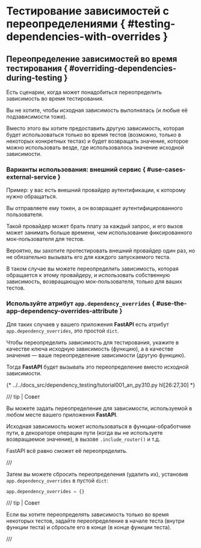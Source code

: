 # Тестирование зависимостей с переопределениями { #testing-dependencies-with-overrides }

## Переопределение зависимостей во время тестирования { #overriding-dependencies-during-testing }

Есть сценарии, когда может понадобиться переопределить зависимость во время тестирования.

Вы не хотите, чтобы исходная зависимость выполнялась (и любые её подзависимости тоже).

Вместо этого вы хотите предоставить другую зависимость, которая будет использоваться только во время тестов (возможно, только в некоторых конкретных тестах) и будет возвращать значение, которое можно использовать везде, где использовалось значение исходной зависимости.

### Варианты использования: внешний сервис { #use-cases-external-service }

Пример: у вас есть внешний провайдер аутентификации, к которому нужно обращаться.

Вы отправляете ему токен, а он возвращает аутентифицированного пользователя.

Такой провайдер может брать плату за каждый запрос, и его вызов может занимать больше времени, чем использование фиксированного мок-пользователя для тестов.

Вероятно, вы захотите протестировать внешний провайдер один раз, но не обязательно вызывать его для каждого запускаемого теста.

В таком случае вы можете переопределить зависимость, которая обращается к этому провайдеру, и использовать собственную зависимость, возвращающую мок-пользователя, только для ваших тестов.

### Используйте атрибут `app.dependency_overrides` { #use-the-app-dependency-overrides-attribute }

Для таких случаев у вашего приложения **FastAPI** есть атрибут `app.dependency_overrides`, это простой `dict`.

Чтобы переопределить зависимость для тестирования, укажите в качестве ключа исходную зависимость (функцию), а в качестве значения — ваше переопределение зависимости (другую функцию).

Тогда **FastAPI** будет вызывать это переопределение вместо исходной зависимости.

{* ../../docs_src/dependency_testing/tutorial001_an_py310.py hl[26:27,30] *}

/// tip | Совет

Вы можете задать переопределение для зависимости, используемой в любом месте вашего приложения **FastAPI**.

Исходная зависимость может использоваться в функции-обработчике пути, в декораторе операции пути (когда вы не используете возвращаемое значение), в вызове `.include_router()` и т.д.

FastAPI всё равно сможет её переопределить.

///

Затем вы можете сбросить переопределения (удалить их), установив `app.dependency_overrides` в пустой `dict`:

```Python
app.dependency_overrides = {}
```

/// tip | Совет

Если вы хотите переопределять зависимость только во время некоторых тестов, задайте переопределение в начале теста (внутри функции теста) и сбросьте его в конце (в конце функции теста).

///

